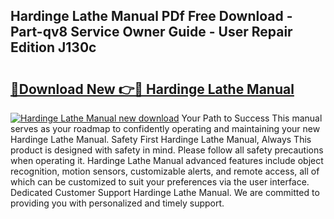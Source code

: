 ## Hardinge Lathe Manual PDf Free Download - Part-qv8 Service Owner Guide - User Repair Edition J130c

# <h2><a href="http://bc39790.oget.top/?id=Hardinge+Lathe+Manual">🔗Download New 👉🔴 Hardinge Lathe Manual</a></h2>

[![Hardinge Lathe Manual new download](https://i.imgur.com/5g1atiW.png)](http://bc39790.oget.top/?id=Hardinge+Lathe+Manual)
Your Path to Success This manual serves as your roadmap to confidently operating and maintaining your new Hardinge Lathe Manual. Safety First Hardinge Lathe Manual, Always This product is designed with safety in mind. Please follow all safety precautions when operating it. Hardinge Lathe Manual advanced features include object recognition, motion sensors, customizable alerts, and remote access, all of which can be customized to suit your preferences via the user interface. Dedicated Customer Support Hardinge Lathe Manual. We are committed to providing you with personalized and timely support.
